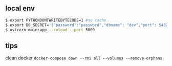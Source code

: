 
## local env
```bash
$ export PYTHONDONTWRITEBYTECODE=1 #no cache
$ export DB_SECRET='{"password":"password","dbname": "dev","port": 5432,"username": "dev_api","host": "localhost"}'
$ uvicorn main:app --reload --port 5000 
```

## tips
clean docker `docker-compose down --rmi all --volumes --remove-orphans`